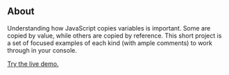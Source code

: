 ## About
Understanding how JavaScript copies variables is important. Some are copied by value, while others are copied by reference.
This short project is a set of focused examples of each kind (with ample comments) to work through in your console.

[Try the live demo.](https://rawgit.com/StephanieCunnane/javascript30/master/14%20-%20JavaScript%20References%20vs%20Copies/index.html)
